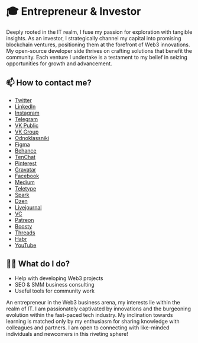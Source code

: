 # 🎓 Entrepreneur & Investor
Deeply rooted in the IT realm, I fuse my passion for exploration with tangible insights. As an investor, I strategically channel my capital into promising blockchain ventures, positioning them at the forefront of Web3 innovations. My open-source developer side thrives on crafting solutions that benefit the community. Each venture I undertake is a testament to my belief in seizing opportunities for growth and advancement.

## 📫 How to contact me?

- [Twitter](https://twitter.com/gusevlife)
- [LinkedIn](https://www.linkedin.com/in/gusevlife/)
- [Instagram](https://www.instagram.com/gusevsvyatoslav/)
- [Telegram](https://t.me/gusevself)
- [VK Public](https://vk.com/btc.bitcoin)
- [VK Group](https://vk.com/gusevself)
- [Odnoklassniki](https://ok.ru/gusevlive)
- [Figma](https://www.figma.com/@gusev)
- [Behance](https://www.behance.net/sviatoshusiev)
- [TenChat](https://tenchat.ru/gusev)
- [Pinterest](https://pinterest.com/gusevlive/)
- [Gravatar](https://ru.gravatar.com/realkrafty)
- [Facebook](https://www.facebook.com/profile.php?id=100092535331385)
- [Medium](https://mediaboss.medium.com/)
- [Teletype](https://teletype.in/@gusevlife)
- [Spark](https://spark.ru/startup/gusev)
- [Dzen](https://dzen.ru/id/5d1f684d64271d00adc44e90)
- [Livejournal](https://gusevself.livejournal.com/)
- [VC](https://vc.ru/gusev)
- [Patreon](https://www.patreon.com/gusev)
- [Boosty](https://boosty.to/defi)
- [Threads](https://www.threads.net/@gusevsvyatoslav)
- [Habr](https://habr.com/ru/users/SviatoslavGusev/)
- [YouTube](https://www.youtube.com/channel/UC0P5U9hZjOQ_jL0nNqK-rmw)

## 👨‍💻 What do I do?
- Help with developing Web3 projects
- SEO & SMM business consulting
- Useful tools for community work

An entrepreneur in the Web3 business arena, my interests lie within the realm of IT. I am passionately captivated by innovations and the burgeoning evolution within the fast-paced tech industry. My inclination towards learning is matched only by my enthusiasm for sharing knowledge with colleagues and partners. I am open to connecting with like-minded individuals and newcomers in this riveting sphere!
